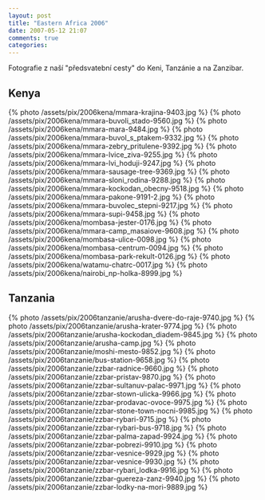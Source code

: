 ```yaml
---
layout: post
title: "Eastern Africa 2006"
date: 2007-05-12 21:07
comments: true
categories:
---
```


Fotografie z naší "předsvatební cesty" do Keni, Tanzánie a na Zanzibar.

## Kenya

{% photo /assets/pix/2006kena/mmara-krajina-9403.jpg %}
{% photo /assets/pix/2006kena/mmara-buvoli_stado-9560.jpg %}
{% photo /assets/pix/2006kena/mmara-mara-9484.jpg %}
{% photo /assets/pix/2006kena/mmara-buvol_s_ptakem-9332.jpg %}
{% photo /assets/pix/2006kena/mmara-zebry_pritulene-9392.jpg %}
{% photo /assets/pix/2006kena/mmara-lvice_ziva-9255.jpg %}
{% photo /assets/pix/2006kena/mmara-lvi_hoduji-9247.jpg %}
{% photo /assets/pix/2006kena/mmara-sausage-tree-9369.jpg %}
{% photo /assets/pix/2006kena/mmara-sloni_rodina-9288.jpg %}
{% photo /assets/pix/2006kena/mmara-kockodan_obecny-9518.jpg %}
{% photo /assets/pix/2006kena/mmara-pakone-9191-2.jpg %}
{% photo /assets/pix/2006kena/mmara-buvolec_stepni-9217.jpg %}
{% photo /assets/pix/2006kena/mmara-supi-9458.jpg %}
{% photo /assets/pix/2006kena/mombasa-jester-0176.jpg %}
{% photo /assets/pix/2006kena/mmara-camp_masaiove-9608.jpg %}
{% photo /assets/pix/2006kena/mombasa-ulice-0098.jpg %}
{% photo /assets/pix/2006kena/mombasa-centrum-0094.jpg %}
{% photo /assets/pix/2006kena/mombasa-park-rekult-0126.jpg %}
{% photo /assets/pix/2006kena/watamu-chatrc-0017.jpg %}
{% photo /assets/pix/2006kena/nairobi_np-holka-8999.jpg %}

## Tanzania

{% photo /assets/pix/2006tanzanie/arusha-dvere-do-raje-9740.jpg %}
{% photo /assets/pix/2006tanzanie/arusha-krater-9774.jpg %}
{% photo /assets/pix/2006tanzanie/arusha-kockodan_diadem-9845.jpg %}
{% photo /assets/pix/2006tanzanie/arusha-camp.jpg %}
{% photo /assets/pix/2006tanzanie/moshi-mesto-9852.jpg %}
{% photo /assets/pix/2006tanzanie/bus-station-9658.jpg %}
{% photo /assets/pix/2006tanzanie/zzbar-radnice-9660.jpg %}
{% photo /assets/pix/2006tanzanie/zzbar-pristav-9870.jpg %}
{% photo /assets/pix/2006tanzanie/zzbar-sultanuv-palac-9971.jpg %}
{% photo /assets/pix/2006tanzanie/zzbar-stown-ulicka-9966.jpg %}
{% photo /assets/pix/2006tanzanie/zzbar-prodavac-ovoce-9975.jpg %}
{% photo /assets/pix/2006tanzanie/zzbar-stone-town-nocni-9985.jpg %}
{% photo /assets/pix/2006tanzanie/zzbar-rybari-9715.jpg %}
{% photo /assets/pix/2006tanzanie/zzbar-rybari-bus-9718.jpg %}
{% photo /assets/pix/2006tanzanie/zzbar-palma-zapad-9924.jpg %}
{% photo /assets/pix/2006tanzanie/zzbar-pobrezi-9910.jpg %}
{% photo /assets/pix/2006tanzanie/zzbar-vesnice-9929.jpg %}
{% photo /assets/pix/2006tanzanie/zzbar-vesnice-9930.jpg %}
{% photo /assets/pix/2006tanzanie/zzbar-rybari_lodka-9916.jpg %}
{% photo /assets/pix/2006tanzanie/zzbar-guereza-zanz-9940.jpg %}
{% photo /assets/pix/2006tanzanie/zzbar-lodky-na-mori-9889.jpg %}
